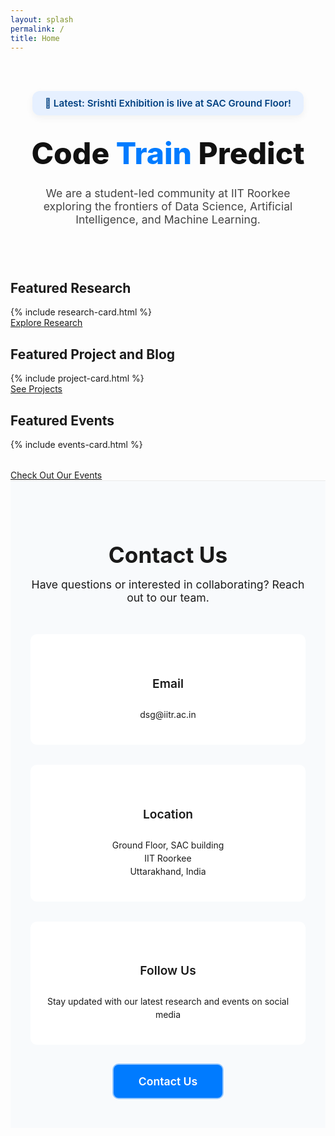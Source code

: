 ```yaml
---
layout: splash
permalink: /
title: Home
---
```


<style>
  .intro-wrapper {
    display: flex;
    flex-direction: column;
    align-items: center;
    text-align: center;
    padding: 3rem 1rem;
    max-width: 900px;
    margin: 0 auto;
    margin-bottom: 0px !important;
    padding-bottom: 0px !important;
  }
  .announcement-box {
    background-color: 
#e6f0ff;
    border-radius: 12px;
    padding: 10px 20px;
    font-size: 0.95rem;
    margin-bottom: 2rem;
    color: 
#004080;
    font-weight: 600;
    box-shadow: 0 4px 12px rgba(0, 0, 0, 0.05);
  }
  .tagline {
    font-size: 3rem;
    font-weight: 800;
    color: #111;
    margin: 0;
    line-height: 1.2;
  }
  .tagline .highlight-train {
    color: #007bff;
    font-weight: 800;
    font-style: normal;
  }
  .intro-text {
    font-size: 1.1rem;
    color: #444;
    margin-top: 1.5rem;
    max-width: 700px;
  }
  @media (max-width: 768px) {
    .tagline {
      font-size: 2.2rem;
    }
    .intro-text {
      font-size: 1rem;
    }
  }

  .social-icons a img:hover {
    transform: scale(1.2);
    transition: 0.3s ease;
  }

  /* Contact Section */
  .contact-section {
    background-color: #f8fafc;
    padding: 3rem 2rem; /* Reduced padding */
    border-top: 1px solid #eaeaea;
    margin-top: 0; /* Remove margin */
  }

  .contact-container {
    max-width: 1000px;
    margin: 0 auto;
    display: flex;
    flex-direction: column;
    align-items: center;
  }

  .contact-header {
    text-align: center;
    margin-bottom: 2rem; /* Reduced margin */
  }

  .contact-header h2 {
    font-size: 2.2rem;
    font-weight: 700;
    color: var(--text-dark);
    margin-bottom: 1rem;
  }

  .contact-header p {
    font-size: 1.1rem;
    color: var(--text-body);
    max-width: 600px;
    margin: 0 auto;
  }

  .contact-details {
    display: flex;
    flex-wrap: wrap;
    justify-content: center;
    gap: 2rem; /* Reduced gap */
    margin-top: 1rem;
    width: 100%;
  }

  .contact-card {
    background-color: white;
    border-radius: 10px;
    padding: 1.5rem;
    box-shadow: var(--shadow-md);
    transition: var(--transition);
    display: flex;
    flex-direction: column;
    align-items: center;
    text-align: center;
    min-width: 250px;
    flex: 1;
  }

  .contact-card:hover {
    transform: translateY(-5px);
    box-shadow: 0 10px 25px rgba(0, 0, 0, 0.1);
  }

  .contact-icon {
    font-size: 2rem;
    color: var(--primary-color);
    margin-bottom: 1rem;
  }

  .contact-card h3 {
    font-size: 1.2rem;
    font-weight: 600;
    margin-bottom: 0.8rem;
    color: var(--text-dark);
  }

  .contact-card p, .contact-card a {
    color: var(--text-body);
    line-height: 1.5;
  }

  .contact-card a {
    transition: var(--transition);
    text-decoration: none;
    border-bottom: 1px dashed var(--primary-color);
  }

  .contact-card a:hover {
    color: var(--primary-color);
  }

 /* Events Grid */
.events-grid {
  display: grid;
  grid-template-columns: repeat(auto-fill, minmax(200px, 1fr)); /* Flexible columns */
  gap: 1rem; /* Space between the images */
  margin-bottom: 2rem;
}

/* Styling for each Event Card */
.event-card {
  background-color: #fff;
  border-radius: 8px;
  padding: 1rem;
  box-shadow: 0 4px 8px rgba(0, 0, 0, 0.1);
  text-align: center;
}

.event-images img {
  width: 100%; /* Makes sure images fit inside the container */
  height: auto; /* Maintains the aspect ratio */
  border-radius: 8px;
  box-shadow: 0 4px 8px rgba(0, 0, 0, 0.1);
  transition: transform 0.3s ease;
}

.event-images img:hover {
  transform: scale(1.05); /* Slight zoom effect on hover */
}

/* Mobile responsiveness */
@media (max-width: 768px) {
  .events-grid {
    grid-template-columns: 1fr; /* One column on smaller screens */
  }
}


 .join-button {
  margin-top: 2rem;
  padding: 1rem 2.5rem;
  background-color: #007bff; /* Blue */
  color: white;
  font-weight: 600;
  font-size: 1.1rem;
  border: none;
  border-radius: 8px;
  cursor: pointer;
  transition: all 0.3s ease;
  text-decoration: none;
  display: inline-block;
  box-shadow: 0 0 0 2px rgba(0, 123, 255, 0.4); /* Subtle glow */
}

.join-button:hover {
  background-color: #339dff; /* Lighter blue on hover */
  transform: translateY(-3px);
  box-shadow: 0 7px 14px rgba(0, 123, 255, 0.4); /* Stronger glow */
}

</style>
<div class="intro-wrapper">
  <div class="announcement-box">
    📢 Latest: Srishti Exhibition is live at SAC Ground Floor!
  </div>
  <h1 class="tagline">Code <span class="highlight-train">Train</span> Predict</h1>
  <p class="intro-text">
    We are a student-led community at IIT Roorkee exploring the frontiers of Data Science, Artificial Intelligence, and Machine Learning.
  </p>
  <div class="social-icons" style="margin-top: 20px;">
  <div style="margin-top: 20px; display: flex; justify-content: center; gap: 25px;">
  <a href="https://github.com/dsgiitr" target="_blank">
    <i class="fab fa-github fa-2x" style="color: black;"></i>
  </a>
  <a href="https://www.linkedin.com/company/dsg-iitr/" target="_blank">
    <i class="fab fa-linkedin fa-2x" style="color: 
#0a66c2;"></i>
  </a>
  <a href="https://x.com/dsg_iitr" target="_blank">
    <i class="fab fa-twitter fa-2x" style="color: 
#1da1f2;"></i>
  </a>
  <a href="https://www.instagram.com/dsgiitr?utm_source=ig_web_button_share_sheet&igsh=ZDNlZDc0MzIxNw==" target="_blank">
    <i class="fab fa-instagram fa-2x" style="color: 
#e4405f;"></i>
  </a>
</div>
</div>
</div>
<section class="preview-section">
  <h2>Featured Research</h2>
  <div class="grid-container">
    {% include research-card.html %}
  </div>
  <a href="https://dsgiitr.github.io/dsg-website/research/" class="button-link">Explore Research</a>
</section>

<section class="preview-section">
  <h2>Featured Project and Blog</h2>
  <div class="grid-container">
    {% include project-card.html %}
  </div>
  <a href="https://dsgiitr.github.io/dsg-website/projects/" class="button-link">See Projects</a>
</section>

<section class="preview-section events-section">
   <h2>Featured Events</h2>
    <div class="grid-container events-grid">
    {% include events-card.html %}
      </div>
  <a href="https://dsgiitr.github.io/dsg-website/events/" class="button-link">Check Out Our Events</a>
</section>

<section class="contact-section">
  <div class="contact-container">
    <div class="contact-header">
      <h2>Contact Us</h2>
      <p>Have questions or interested in collaborating? Reach out to our team.</p>
    </div>
    
  <div class="contact-details">
    <div class="contact-card">
      <i class="fas fa-envelope contact-icon"></i>
      <h3>Email</h3>
      <p><a href="mailto:dsg@iitr.ac.in">dsg@iitr.ac.in</a></p>
    </div>
    
  <div class="contact-card">
    <i class="fas fa-map-marker-alt contact-icon"></i>
    <h3>Location</h3>
    <p>Ground Floor, SAC building<br>IIT Roorkee<br>Uttarakhand, India</p>
  </div>
  
  <div class="contact-card">
    <i class="fas fa-comments contact-icon"></i>
    <h3>Follow Us</h3>
    <p>Stay updated with our latest research and events on social media</p>
  </div>
  </div>
  
  <a href="https://forms.gle/exampleRecruitmentForm" class="join-button">
   Contact Us
  </a>
  </div>
</section>
